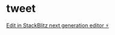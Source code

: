 # tweet

[Edit in StackBlitz next generation editor ⚡️](https://stackblitz.com/~/github.com/nirmitsaini/tweet)